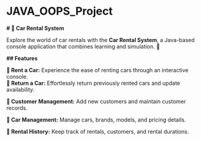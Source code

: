 # JAVA_OOPS_Project

**# 🚗 Car Rental System**

Explore the world of car rentals with the **Car Rental System**, a Java-based console application that combines learning and simulation. 🌟

**## Features**

**🚀 Rent a Car:** Experience the ease of renting cars through an interactive console.                                                                            
**🔁 Return a Car:** Effortlessly return previously rented cars and update availability.

**👥 Customer Management:** Add new customers and maintain customer records.

**🚗 Car Management:** Manage cars, brands, models, and pricing details.

**📝 Rental History:** Keep track of rentals, customers, and rental durations.
